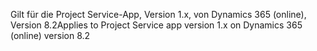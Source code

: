 <span data-ttu-id="60f91-101">Gilt für die Project Service-App, Version 1.x, von Dynamics 365 (online), Version 8.2</span><span class="sxs-lookup"><span data-stu-id="60f91-101">Applies to Project Service app version 1.x on Dynamics 365 (online) version 8.2</span></span>


